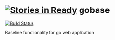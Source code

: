 [![Stories in Ready](https://badge.waffle.io/lazyengineering/gobase.png?label=ready&title=Ready)](https://waffle.io/lazyengineering/gobase)
gobase
======

[![Build Status](https://travis-ci.org/lazyengineering/gobase.png?branch=master)](https://travis-ci.org/lazyengineering/gobase)

Baseline functionality for go web application
